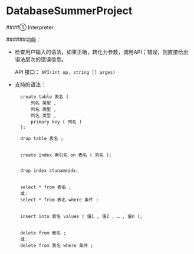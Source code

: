 # DatabaseSummerProject

####① Interpreter

######功能：
+ 检查用户输入的语法，如果正确，转化为参数，调用API；错误，则直接给出语法层次的错误信息。

	API 接口：
		`API(int op, string [] arges)`

+ 支持的语法：
	
		create table 表名 (
			列名 类型 ,
			列名 类型 ,
			列名 类型 ,
			primary key ( 列名 )
		);				
		
		drop table 表名 ;
		
		
		create index 索引名 on 表名 ( 列名 );

		
		drop index stunameidx;

		
		select * from 表名 ;
		或：
		select * from 表名 where 条件 ;

		
		insert into 表名 values ( 值1 , 值2 , … , 值n );
		
		
		delete from 表名 ;
		或：
		delete from 表名 where 条件 ;
	
